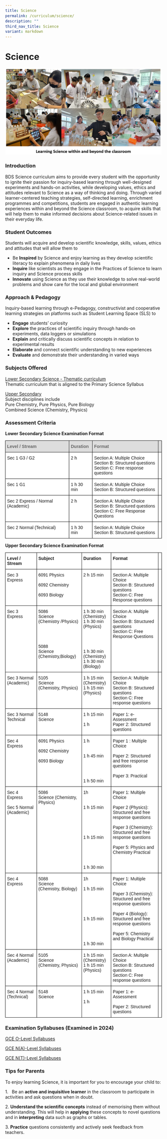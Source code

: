 ```yaml
---
title: Science
permalink: /curriculum/science/
description: ""
third_nav_title: Science
variant: markdown
---
```

Science
=======

![](/images/Curriculum/Science/Sc1.png)


### Introduction

BDS Science curriculum aims to provide every student with the opportunity to ignite their passion for inquiry-based learning through well-designed experiments and hands-on activities, while developing values, ethics and attitudes relevant to Science as a way of thinking and doing. Through varied learner-centered teaching strategies, self-directed learning, enrichment programmes and competitions, students are engaged in authentic learning experiences within and beyond the Science classroom, to acquire skills that will help them to make informed decisions about Science-related issues in their everyday life.

### Student Outcomes

Students will acquire and develop scientific knowledge, skills, values, ethics and attitudes that will allow them to&nbsp;

*   Be&nbsp;<b>Inspired</b>&nbsp;by Science and enjoy learning as they develop scientific literacy to explain phenomena in daily lives
*   <b>Inquire</b>&nbsp;like scientists as they engage in the Practices of Science to learn inquiry and Science process skills
*   <b>Innovate</b>&nbsp;using Science as they use their knowledge to solve real-world problems and show care for the local and global environment



### Approach &amp; Pedagogy

Inquiry-based learning through e-Pedagogy, constructivist and cooperative learning strategies on platforms such as Student Learning Space (SLS) to

*   <b>Engage</b>&nbsp;students’ curiosity
*   <b>Explore</b>&nbsp;the practices of scientific inquiry through hands-on experiments, data loggers or simulations
*   <b>Explain</b>&nbsp;and critically discuss scientific concepts in relation to experimental results
*   <b>Elaborate</b>&nbsp;and connect scientific understanding to new experiences
*   <b>Evaluate</b>&nbsp;and demonstrate their understanding in varied ways


### Subjects Offered

<u>Lower Secondary Science - Thematic curriculum</u>  
Thematic curriculum that is aligned to the Primary Science Syllabus  
  
<u>Upper Secondary</u>    
Subject disciplines include  
Pure Chemistry, Pure Physics, Pure Biology  
Combined Science (Chemistry, Physics)


### Assessment Criteria

<b>Lower Secondary Science Examination Format</b>

<style type="text/css">
.tg  {border-collapse:collapse;border-spacing:0;}
.tg td{border-color:black;border-style:solid;border-width:1px;font-family:Arial, sans-serif;font-size:14px;
  overflow:hidden;padding:10px 5px;word-break:normal;}
.tg th{border-color:black;border-style:solid;border-width:1px;font-family:Arial, sans-serif;font-size:14px;
  font-weight:normal;overflow:hidden;padding:10px 5px;word-break:normal;}
.tg .tg-e14l{background-color:#DDD;color:#666;font-weight:bold;text-align:left;vertical-align:top}
.tg .tg-ktyi{background-color:#FFF;text-align:left;vertical-align:top}
</style>
<table class="tg">
<thead>
  <tr>
    <th class="tg-e14l"><span style="font-weight:700;color:#666;background-color:transparent">Level / Stream </span></th>
    <th class="tg-e14l"><span style="font-weight:700;color:#666;background-color:transparent">Duration</span></th>
    <th class="tg-e14l"><span style="font-weight:700;color:#666;background-color:transparent">Format</span></th>
    <th class="tg-e14l"><span style="font-weight:700;color:#666;background-color:transparent"></span></th>
  </tr>
</thead>
<tbody>
  <tr>
    <td class="tg-ktyi"><span style="background-color:transparent">Sec 1 G3 / G2</span></td>
    <td class="tg-ktyi"><span style="background-color:transparent">2 h</span></td>
    <td class="tg-ktyi"><span style="background-color:transparent">Section A: Multiple Choice </span><br><span style="background-color:transparent">Section B: Structured questions </span><br><span style="background-color:transparent">Section C: Free response questions </span></td>
    <td class="tg-ktyi"><span style="background-color:transparent"> </span><br><span style="background-color:transparent"> </span><br><span style="background-color:transparent"> </span></td>
  </tr>
  <tr>
    <td class="tg-ktyi"><span style="background-color:transparent">Sec 1 G1</span></td>
    <td class="tg-ktyi"><span style="background-color:transparent">1 h 30 min</span></td>
    <td class="tg-ktyi"><span style="background-color:transparent">Section A: Multiple Choice </span><br><span style="background-color:transparent">Section B: Structured questions </span><br><span style="background-color:transparent"> </span></td>
    <td class="tg-ktyi"><span style="background-color:transparent"> </span><br><span style="background-color:transparent"> </span><br><span style="background-color:transparent"> </span></td>
  </tr>
  <tr>
    <td class="tg-ktyi"><span style="background-color:transparent">Sec 2 Express / Normal (Academic)</span></td>
    <td class="tg-ktyi"><span style="background-color:transparent">2 h</span></td>
    <td class="tg-ktyi"><span style="background-color:transparent">Section A: Multiple Choice </span><br><span style="background-color:transparent">Section B: Structured questions <br>Section C: Free Response Questions</span>
		</td>
    <td class="tg-ktyi"><span style="background-color:transparent"></span><br><span style="background-color:transparent"></span></td>
  </tr>
  <tr>
    
  </tr><tr>
    <td class="tg-ktyi"><span style="background-color:transparent">Sec 2 Normal (Technical)</span></td>
    <td class="tg-ktyi"><span style="background-color:transparent">1 h 30 min</span></td>
    <td class="tg-ktyi"><span style="background-color:transparent">Section A: Multiple Choice </span><br><span style="background-color:transparent">Section B: Structured questions </span></td>
    <td class="tg-ktyi"><span style="background-color:transparent"></span><br><span style="background-color:transparent"></span></td>
  </tr>
</tbody>
</table>


<b>Upper Secondary Science Examination Format</b>

<style type="text/css">
.tg  {border-collapse:collapse;border-spacing:0;}
.tg td{border-color:black;border-style:solid;border-width:1px;font-family:Arial, sans-serif;font-size:14px;
  overflow:hidden;padding:10px 5px;word-break:normal;}
.tg th{border-color:black;border-style:solid;border-width:1px;font-family:Arial, sans-serif;font-size:14px;
  font-weight:normal;overflow:hidden;padding:10px 5px;word-break:normal;}
.tg .tg-dgl5{background-color:#FFF;font-weight:bold;text-align:left;vertical-align:top}
.tg .tg-ktyi{background-color:#FFF;text-align:left;vertical-align:top}
</style>
<table class="tg">
<thead>
  <tr>
    <th class="tg-dgl5">Level / Stream</th>
    <th class="tg-dgl5">Subject</th>
    <th class="tg-dgl5">Duration</th>
    <th class="tg-dgl5">Format</th>
    <th class="tg-dgl5"></th>
  </tr>
</thead>
<tbody>
  <tr>
    <td class="tg-ktyi">Sec 3 Express</td>
    <td class="tg-ktyi">6091 Physics<br><br>6092 Chemistry<br><br>6093 Biology</td>
    <td class="tg-ktyi">2 h 15 min</td>
    <td class="tg-ktyi">Section A: Multiple Choice <br>Section B: Structured questions <br>Section C: Free Response questions</td>
    <td class="tg-ktyi"></td>
  </tr><tr>
    <td class="tg-ktyi">Sec 3 Express</td>
    <td class="tg-ktyi">5086 <br>Science <br>(Chemistry /Physics)<br><br><br><br><br>5088<br>Science<br>(Chemistry,Biology)</td>
    <td class="tg-ktyi">1 h 30 min<br>(Chemistry) <br>1 h 30 min (Physics)<br><br><br><br><br>1 h 30 min<br>(Chemistry) <br>1 h 30 min (Biology)</td>
    <td class="tg-ktyi">Section A: Multiple Choice <br>Section B: Structured questions <br>Section C: Free Response Questions</td>
    <td class="tg-ktyi"></td>
  </tr>
  <tr>
    <td class="tg-ktyi">Sec 3 Normal (Academic)</td>
    <td class="tg-ktyi">5105 <br>Science <br>(Chemistry, Physics) </td>
    <td class="tg-ktyi">1 h 15 min <br>(Chemistry) <br>1 h 15 min<br>(Physics)</td>
    <td class="tg-ktyi">Section A: Multiple Choice <br>Section B: Structured questions <br>Section C: Free response questions</td>
    <td class="tg-ktyi"></td>
  </tr>
  <tr>
    <td class="tg-ktyi">Sec 3 Normal Technical</td>
    <td class="tg-ktyi">5148 <br>Science</td>
    <td class="tg-ktyi">1 h 15 min<br><br> 1 h </td>
    <td class="tg-ktyi">Paper 1: e-Assessment<br>Paper 2: Structured questions </td>
    <td class="tg-ktyi"></td>
  </tr>
  <tr>
    <td class="tg-ktyi">Sec 4 Express</td>
    <td class="tg-ktyi">6091 Physics<br><br> 6092 Chemistry<br><br>6093 Biology</td>
    <td class="tg-ktyi">1 h<br> <br><br>1 h 45 min<br> <br><br><br> <br>1 h 50 min</td>
    <td class="tg-ktyi">Paper 1 : Multiple Choice<br> <br>Paper 2: Structured and free response questions<br> <br>Paper 3: Practical</td>
    <td class="tg-ktyi"></td>
  </tr>
  <tr>
    <td class="tg-ktyi">Sec 4 Express<br><br> Sec 5 Normal (Academic)</td>
    <td class="tg-ktyi">5086 <br>Science (Chemistry, Physics) </td>
    <td class="tg-ktyi">1h <br><br><br>1 h 15 min<br><br><br><br><br><br>1 h 15 min<br><br><br><br><br><br>1 h 30 min</td>
    <td class="tg-ktyi">Paper 1: Multiple Choice<br> <br>Paper 2 (Physics): Structured and free response questions <br><br> Paper 3 (Chemistry): Structured and free response questions<br><br>Paper 5: Physics and Chemistry Practical</td>
    <td class="tg-ktyi"></td>
  </tr>
  <tr>
    <td class="tg-ktyi">Sec 4 Express</td>
    <td class="tg-ktyi">5088 <br>Science <br>(Chemistry, Biology) </td>
    <td class="tg-ktyi">1h <br><br>1 h 15 min<br><br><br><br><br><br>1 h 15 min<br><br><br><br><br>1 h 30 min</td>
    <td class="tg-ktyi">Paper 1: Multiple Choice<br> <br>Paper 3 (Chemistry): Structured and free response questions <br><br> Paper 4 (Biology): Structured and free response questions<br><br>Paper 5: Chemistry and Biology Practical</td>
    <td class="tg-ktyi"></td>
  </tr>
  <tr>
    <td class="tg-ktyi">Sec 4 Normal (Academic)</td>
    <td class="tg-ktyi">5105<br>Science <br>(Chemistry, Physics) </td>
    <td class="tg-ktyi">1 h 15 min <br>(Chemistry) <br>1 h 15 min<br> (Physics) </td>
    <td class="tg-ktyi">Section A: Multiple Choice <br>Section B: Structured questions <br>Section C: Free response questions</td>
    <td class="tg-ktyi"></td>
  </tr>
  <tr>
    <td class="tg-ktyi">Sec 4 Normal (Technical)</td>
    <td class="tg-ktyi">5148 <br>Science </td>
    <td class="tg-ktyi">1 h 15 min<br><br>1 h </td>
    <td class="tg-ktyi">Paper 1: e-Assessment <br><br>Paper 2: Structured questions</td>
    <td class="tg-ktyi"><br></td>
  </tr>
 
  
</tbody>
</table>


### Examination Syllabuses (Examined in 2024)


[GCE O-Level Syllabuses](https://go.gov.sg/olvlsyllabusesexaminedin2024)

[GCE N(A)-Level Syllabuses](https://go.gov.sg/nalvlsyllabusesexaminedin2024)

[GCE N(T)-Level Syllabuses](https://go.gov.sg/ntsyllabusesexaminedin2024)

### Tips for Parents

To enjoy learning Science, it is important for you to encourage your child to:

1\. &nbsp; Be an <b>active and inquisitive learner</b> in the classroom to participate in activities and ask questions when in doubt.&nbsp;

2\. <b>Understand the scientific concepts</b> instead of memorising them without understanding. This will help in <b>applying</b> these concepts to novel questions and in <b>interpreting</b> data such as graphs or tables.

3\. <b>Practice</b> questions consistently and actively seek feedback from teachers.